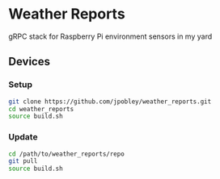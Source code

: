 # Weather Reports
gRPC stack for Raspberry Pi environment sensors in my yard

## Devices
### Setup
```bash
git clone https://github.com/jpobley/weather_reports.git
cd weather_reports
source build.sh
```

### Update
```bash
cd /path/to/weather_reports/repo
git pull
source build.sh
```
